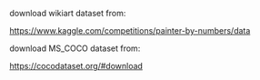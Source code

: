 download wikiart dataset from:

https://www.kaggle.com/competitions/painter-by-numbers/data



download MS_COCO dataset from:

https://cocodataset.org/#download